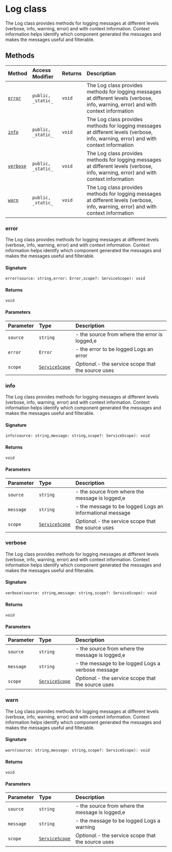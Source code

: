 # Log class





The Log class provides methods for logging messages at different levels (verbose, 
info, warning, error) and with context information. Context information helps identify 
which component generated the messages and makes the messages useful and filterable. 







## Methods

| Method	   | Access Modifier | Returns	| Description|
|:-------------|:----|:-------|:-----------|
|[`error`](#error)     | `public, _static_` | `void` | The Log class provides methods for logging messages at different levels (verbose,  info, warning, error) and with context information |
|[`info`](#info)     | `public, _static_` | `void` | The Log class provides methods for logging messages at different levels (verbose,  info, warning, error) and with context information |
|[`verbose`](#verbose)     | `public, _static_` | `void` | The Log class provides methods for logging messages at different levels (verbose,  info, warning, error) and with context information |
|[`warn`](#warn)     | `public, _static_` | `void` | The Log class provides methods for logging messages at different levels (verbose,  info, warning, error) and with context information |





### error

The Log class provides methods for logging messages at different levels (verbose, 
info, warning, error) and with context information. Context information helps identify 
which component generated the messages and makes the messages useful and filterable. 


#### Signature
`error(source: string,error: Error,scope?: ServiceScope): void`

#### Returns
`void`


#### Parameters


| Parameter	   | Type    | Description |
|:-------------|:---------------|:------------|
| `source`    | `string` | - the source from where the error is logged,e |
| `error`    | `Error` | - the error to be logged  Logs an error |
| `scope`    | [`ServiceScope`](servicescope.md) | _Optional._- the service scope that the source uses |


### info

The Log class provides methods for logging messages at different levels (verbose, 
info, warning, error) and with context information. Context information helps identify 
which component generated the messages and makes the messages useful and filterable. 


#### Signature
`info(source: string,message: string,scope?: ServiceScope): void`

#### Returns
`void`


#### Parameters


| Parameter	   | Type    | Description |
|:-------------|:---------------|:------------|
| `source`    | `string` | - the source from where the message is logged,e |
| `message`    | `string` | - the message to be logged  Logs an informational message |
| `scope`    | [`ServiceScope`](servicescope.md) | _Optional._- the service scope that the source uses |


### verbose

The Log class provides methods for logging messages at different levels (verbose, 
info, warning, error) and with context information. Context information helps identify 
which component generated the messages and makes the messages useful and filterable. 


#### Signature
`verbose(source: string,message: string,scope?: ServiceScope): void`

#### Returns
`void`


#### Parameters


| Parameter	   | Type    | Description |
|:-------------|:---------------|:------------|
| `source`    | `string` | - the source from where the message is logged,e |
| `message`    | `string` | - the message to be logged  Logs a verbose message |
| `scope`    | [`ServiceScope`](servicescope.md) | _Optional._- the service scope that the source uses |


### warn

The Log class provides methods for logging messages at different levels (verbose, 
info, warning, error) and with context information. Context information helps identify 
which component generated the messages and makes the messages useful and filterable. 


#### Signature
`warn(source: string,message: string,scope?: ServiceScope): void`

#### Returns
`void`


#### Parameters


| Parameter	   | Type    | Description |
|:-------------|:---------------|:------------|
| `source`    | `string` | - the source from where the message is logged,e |
| `message`    | `string` | - the message to be logged  Logs a warning |
| `scope`    | [`ServiceScope`](servicescope.md) | _Optional._- the service scope that the source uses |

